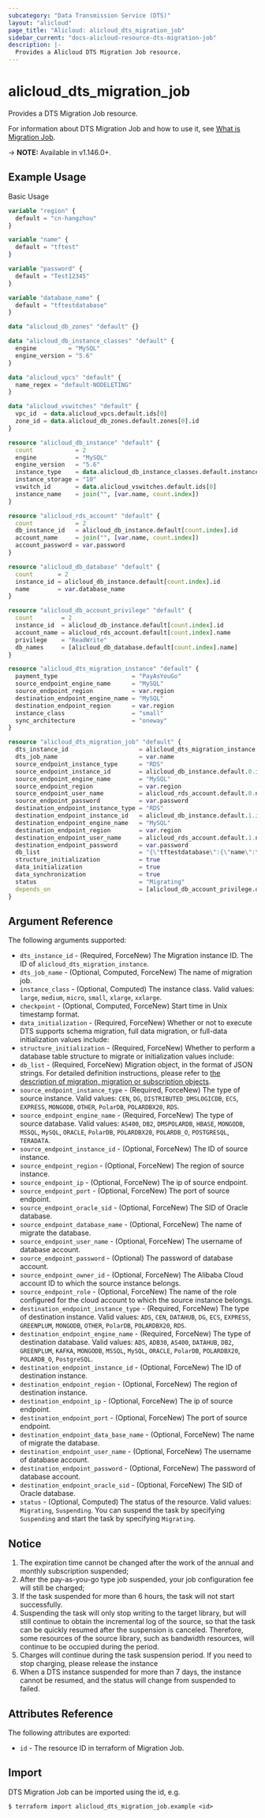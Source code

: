 ```yaml
---
subcategory: "Data Transmission Service (DTS)"
layout: "alicloud"
page_title: "Alicloud: alicloud_dts_migration_job"
sidebar_current: "docs-alicloud-resource-dts-migration-job"
description: |-
  Provides a Alicloud DTS Migration Job resource.
---
```


# alicloud\_dts\_migration\_job

Provides a DTS Migration Job resource.

For information about DTS Migration Job and how to use it, see [What is Migration Job](https://www.alibabacloud.com/help/en/doc-detail/208399.html).

-> **NOTE:** Available in v1.146.0+.

## Example Usage

Basic Usage

```terraform
variable "region" {
  default = "cn-hangzhou"
}

variable "name" {
  default = "tftest"
}

variable "password" {
  default = "Test12345"
}

variable "database_name" {
  default = "tftestdatabase"
}

data "alicloud_db_zones" "default" {}

data "alicloud_db_instance_classes" "default" {
  engine         = "MySQL"
  engine_version = "5.6"
}

data "alicloud_vpcs" "default" {
  name_regex = "default-NODELETING"
}

data "alicloud_vswitches" "default" {
  vpc_id  = data.alicloud_vpcs.default.ids[0]
  zone_id = data.alicloud_db_zones.default.zones[0].id
}

resource "alicloud_db_instance" "default" {
  count            = 2
  engine           = "MySQL"
  engine_version   = "5.6"
  instance_type    = data.alicloud_db_instance_classes.default.instance_classes[0].instance_class
  instance_storage = "10"
  vswitch_id       = data.alicloud_vswitches.default.ids[0]
  instance_name    = join("", [var.name, count.index])
}

resource "alicloud_rds_account" "default" {
  count            = 2
  db_instance_id   = alicloud_db_instance.default[count.index].id
  account_name     = join("", [var.name, count.index])
  account_password = var.password
}

resource "alicloud_db_database" "default" {
  count       = 2
  instance_id = alicloud_db_instance.default[count.index].id
  name        = var.database_name
}

resource "alicloud_db_account_privilege" "default" {
  count        = 2
  instance_id  = alicloud_db_instance.default[count.index].id
  account_name = alicloud_rds_account.default[count.index].name
  privilege    = "ReadWrite"
  db_names     = [alicloud_db_database.default[count.index].name]
}

resource "alicloud_dts_migration_instance" "default" {
  payment_type                     = "PayAsYouGo"
  source_endpoint_engine_name      = "MySQL"
  source_endpoint_region           = var.region
  destination_endpoint_engine_name = "MySQL"
  destination_endpoint_region      = var.region
  instance_class                   = "small"
  sync_architecture                = "oneway"
}

resource "alicloud_dts_migration_job" "default" {
  dts_instance_id                    = alicloud_dts_migration_instance.default.id
  dts_job_name                       = var.name
  source_endpoint_instance_type      = "RDS"
  source_endpoint_instance_id        = alicloud_db_instance.default.0.id
  source_endpoint_engine_name        = "MySQL"
  source_endpoint_region             = var.region
  source_endpoint_user_name          = alicloud_rds_account.default.0.name
  source_endpoint_password           = var.password
  destination_endpoint_instance_type = "RDS"
  destination_endpoint_instance_id   = alicloud_db_instance.default.1.id
  destination_endpoint_engine_name   = "MySQL"
  destination_endpoint_region        = var.region
  destination_endpoint_user_name     = alicloud_rds_account.default.1.name
  destination_endpoint_password      = var.password
  db_list                            = "{\"tftestdatabase\":{\"name\":\"tftestdatabase\",\"all\":true}}"
  structure_initialization           = true
  data_initialization                = true
  data_synchronization               = true
  status                             = "Migrating"
  depends_on                         = [alicloud_db_account_privilege.default]
}
```

## Argument Reference

The following arguments supported:

* `dts_instance_id` - (Required, ForceNew) The Migration instance ID. The ID of `alicloud_dts_migration_instance`.
* `dts_job_name` - (Optional, Computed, ForceNew) The name of migration job.
* `instance_class` - (Optional, Computed) The instance class. Valid values: `large`, `medium`, `micro`, `small`, `xlarge`, `xxlarge`. 
* `checkpoint` - (Optional, Computed, ForceNew) Start time in Unix timestamp format.
* `data_initialization` - (Required, ForceNew) Whether or not to execute DTS supports schema migration, full data migration, or full-data initialization values include:
* `structure_initialization` - (Required, ForceNew) Whether to perform a database table structure to migrate or initialization values include:
* `db_list` - (Required, ForceNew) Migration object, in the format of JSON strings. For detailed definition instructions, please refer to [the description of migration, migration or subscription objects](https://help.aliyun.com/document_detail/209545.html).
* `source_endpoint_instance_type` - (Required, ForceNew) The type of source instance. Valid values: `CEN`, `DG`, `DISTRIBUTED_DMSLOGICDB`, `ECS`, `EXPRESS`, `MONGODB`, `OTHER`, `PolarDB`, `POLARDBX20`, `RDS`.
* `source_endpoint_engine_name` - (Required, ForceNew) The type of source database. Valid values: `AS400`, `DB2`, `DMSPOLARDB`, `HBASE`, `MONGODB`, `MSSQL`, `MySQL`, `ORACLE`, `PolarDB`, `POLARDBX20`, `POLARDB_O`, `POSTGRESQL`, `TERADATA`.
* `source_endpoint_instance_id` - (Optional, ForceNew) The ID of source instance.
* `source_endpoint_region` - (Optional, ForceNew) The region of source instance.
* `source_endpoint_ip` - (Optional, ForceNew) The ip of source endpoint.
* `source_endpoint_port` - (Optional, ForceNew) The port of source endpoint.
* `source_endpoint_oracle_sid` - (Optional, ForceNew) The SID of Oracle database.
* `source_endpoint_database_name` - (Optional, ForceNew) The name of migrate the database.
* `source_endpoint_user_name` - (Optional, ForceNew) The username of database account.
* `source_endpoint_password` - (Optional) The password of database account.
* `source_endpoint_owner_id` - (Optional, ForceNew) The Alibaba Cloud account ID to which the source instance belongs.
* `source_endpoint_role` - (Optional, ForceNew) The name of the role configured for the cloud account to which the source instance belongs.
* `destination_endpoint_instance_type` - (Required, ForceNew) The type of destination instance. Valid values: `ADS`, `CEN`, `DATAHUB`, `DG`, `ECS`, `EXPRESS`, `GREENPLUM`, `MONGODB`, `OTHER`, `PolarDB`, `POLARDBX20`, `RDS`.
* `destination_endpoint_engine_name` - (Required, ForceNew) The type of destination database. Valid values: `ADS`, `ADB30`, `AS400`, `DATAHUB`, `DB2`, `GREENPLUM`, `KAFKA`, `MONGODB`, `MSSQL`, `MySQL`, `ORACLE`, `PolarDB`, `POLARDBX20`, `POLARDB_O`, `PostgreSQL`.
* `destination_endpoint_instance_id` - (Optional, ForceNew) The ID of destination instance.
* `destination_endpoint_region` - (Optional, ForceNew) The region of destination instance.
* `destination_endpoint_ip` - (Optional, ForceNew) The ip of source endpoint.
* `destination_endpoint_port` - (Optional, ForceNew) The port of source endpoint.
* `destination_endpoint_data_base_name` - (Optional, ForceNew) The name of migrate the database.
* `destination_endpoint_user_name` - (Optional, ForceNew) The username of database account.
* `destination_endpoint_password` - (Optional, ForceNew) The password of database account.
* `destination_endpoint_oracle_sid` - (Optional, ForceNew) The SID of Oracle database.
* `status` - (Optional, Computed) The status of the resource. Valid values: `Migrating`, `Suspending`. You can suspend the task by specifying `Suspending` and start the task by specifying `Migrating`.

## Notice

1. The expiration time cannot be changed after the work of the annual and monthly subscription suspended;
2. After the pay-as-you-go type job suspended, your job configuration fee will still be charged;
3. If the task suspended for more than 6 hours, the task will not start successfully.
4. Suspending the task will only stop writing to the target library, but will still continue to obtain the incremental log of the source, so that the task can be quickly resumed after the suspension is canceled. Therefore, some resources of the source library, such as bandwidth resources, will continue to be occupied during the period.
5. Charges will continue during the task suspension period. If you need to stop charging, please release the instance
6. When a DTS instance suspended for more than 7 days, the instance cannot be resumed, and the status will change from suspended to failed.

## Attributes Reference

The following attributes are exported:

* `id` - The resource ID in terraform of Migration Job.

## Import

DTS Migration Job can be imported using the id, e.g.

```
$ terraform import alicloud_dts_migration_job.example <id>
```